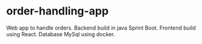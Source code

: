 # order-handling-app
Web app to handle orders. Backend build in java Sprint Boot. Frontend build using React. Database MySql using docker.
